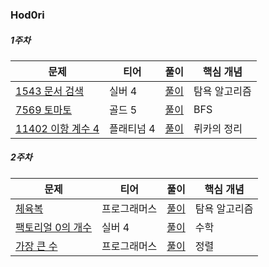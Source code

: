 ### Hod0ri

##### 1주차
|문제|티어|풀이|핵심 개념|
|---|---|---|---|
|[1543 문서 검색 ](https://www.acmicpc.net/problem/1543)|실버 4|[풀이](https://github.com/Hod0ri/Algorithm_Semina/blob/main/3rd_Algorithm/Hod0ri/Week01.md)|탐욕 알고리즘|
|[7569 토마토](https://www.acmicpc.net/problem/7569)|골드 5|[풀이](https://github.com/Hod0ri/Algorithm_Semina/blob/main/3rd_Algorithm/Hod0ri/Week01.md)|BFS|
|[11402 이항 계수 4](https://www.acmicpc.net/problem/11402)|플래티넘 4|[풀이](https://github.com/Hod0ri/Algorithm_Semina/blob/main/3rd_Algorithm/Hod0ri/Week02.md)|뤼카의 정리|

##### 2주차
|문제|티어|풀이|핵심 개념|
|---|---|---|---|
|[체육복](https://programmers.co.kr/learn/courses/30/lessons/42862)|프로그래머스|[풀이](https://github.com/Hod0ri/Algorithm_Semina/blob/main/3rd_Algorithm/Hod0ri/Week03.md)|탐욕 알고리즘|
|[팩토리얼 0의 개수](https://www.acmicpc.net/problem/1676)|실버 4|[풀이](https://github.com/Hod0ri/Algorithm_Semina/blob/main/3rd_Algorithm/Hod0ri/Week04.md)|수학|
|[가장 큰 수](https://programmers.co.kr/learn/courses/30/lessons/42746)|프로그래머스|[풀이](https://github.com/Hod0ri/Algorithm_Semina/blob/main/3rd_Algorithm/Hod0ri/Week04.md)|정렬|
